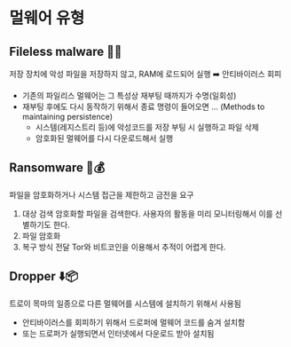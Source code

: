 # 멀웨어 유형 

## Fileless malware 📁❌
저장 장치에 악성 파일을 저장하지 않고, RAM에 로드되어 실행 ➡️ 안티바이러스 회피 

- 기존의 파일리스 멀웨어는 그 특성상 재부팅 때까지가 수명(일회성)
- 재부팅 후에도 다시 동작하기 위해서 종료 명령이 들어오면 ... (Methods to maintaining persistence)
  - 시스템(레지스트리 등)에 악성코드를 저장 부팅 시 실행하고 파일 삭제 
  - 암호화된 멀웨어를 다시 다운로드해서 실행

## Ransomware 📁💰
파일을 암호화하거나 시스템 접근을 제한하고 금전을 요구

1. 대상 검색
   암호화할 파일을 검색한다. 사용자의 활동을 미리 모니터링해서 이를 선별하기도 한다.
2. 파일 암호화
3. 복구 방식 전달
   Tor와 비트코인을 이용해서 추적이 어렵게 한다.

## Dropper ⬇️📦
트로이 목마의 일종으로 다른 멀웨어를 시스템에 설치하기 위해서 사용됨

- 안티바이러스를 회피하기 위해서 드로퍼에 멀웨어 코드를 숨겨 설치함
- 또는 드로퍼가 실행되면서 인터넷에서 다운로드 받아 설치됨
